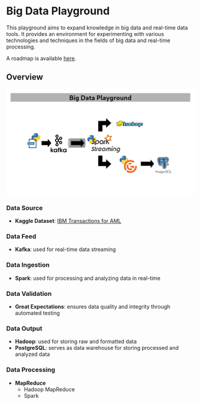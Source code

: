 # Big Data Playground

This playground aims to expand knowledge in big data and real-time data tools.
It provides an environment for experimenting with various technologies and techniques in the fields of big data and real-time processing.

A roadmap is available [here](ROADMAP.md).

## Overview

![overview.png](docs/overview.png)

### Data Source

- **Kaggle Dataset**: [IBM Transactions for AML](https://www.kaggle.com/datasets/ealtman2019/ibm-transactions-for-anti-money-laundering-aml)

### Data Feed

- **Kafka**: used for real-time data streaming

### Data Ingestion

- **Spark**: used for processing and analyzing data in real-time

### Data Validation

- **Great Expectations**: ensures data quality and integrity through automated testing

### Data Output

- **Hadoop**: used for storing raw and formatted data
- **PostgreSQL**: serves as data warehouse for storing processed and analyzed data

### Data Processing

- **MapReduce**
  - Hadoop MapReduce
  - Spark
